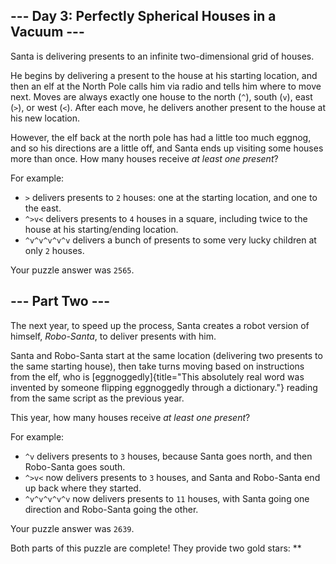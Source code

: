 
\-\-- Day 3: Perfectly Spherical Houses in a Vacuum \-\--
---------------------------------------------------------

Santa is delivering presents to an infinite two-dimensional grid of
houses.

He begins by delivering a present to the house at his starting location,
and then an elf at the North Pole calls him via radio and tells him
where to move next. Moves are always exactly one house to the north
(`^`), south (`v`), east (`>`), or west (`<`). After each move, he
delivers another present to the house at his new location.

However, the elf back at the north pole has had a little too much
eggnog, and so his directions are a little off, and Santa ends up
visiting some houses more than once. How many houses receive *at least
one present*?

For example:

-   `>` delivers presents to `2` houses: one at the starting location,
    and one to the east.
-   `^>v<` delivers presents to `4` houses in a square, including twice
    to the house at his starting/ending location.
-   `^v^v^v^v^v` delivers a bunch of presents to some very lucky
    children at only `2` houses.

Your puzzle answer was `2565`.

\-\-- Part Two \-\-- 
--------------------

The next year, to speed up the process, Santa creates a robot version of
himself, *Robo-Santa*, to deliver presents with him.

Santa and Robo-Santa start at the same location (delivering two presents
to the same starting house), then take turns moving based on
instructions from the elf, who is
[eggnoggedly]{title="This absolutely real word was invented by someone flipping eggnoggedly through a dictionary."}
reading from the same script as the previous year.

This year, how many houses receive *at least one present*?

For example:

-   `^v` delivers presents to `3` houses, because Santa goes north, and
    then Robo-Santa goes south.
-   `^>v<` now delivers presents to `3` houses, and Santa and Robo-Santa
    end up back where they started.
-   `^v^v^v^v^v` now delivers presents to `11` houses, with Santa going
    one direction and Robo-Santa going the other.

Your puzzle answer was `2639`.

Both parts of this puzzle are complete! They provide two gold stars:
\*\*
